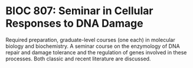 # BIOC 807: Seminar in Cellular Responses to DNA Damage

Required preparation, graduate-level courses (one each) in molecular biology and biochemistry. A seminar course on the enzymology of DNA repair and damage tolerance and the regulation of genes involved in these processes. Both classic and recent literature are discussed.